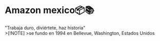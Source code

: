 <h1 align="left">Amazon mexico📦📚</h1>
"Trabaja duro, diviértete, haz historia"
<br>
>[!NOTE]
>se fundo en 1994 en Bellevue, Washington, Estados Unidos
